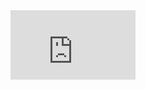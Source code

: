 
<iframe src="https://githubbadge.appspot.com/ihosomnam" style="border: 0;height: 111px;width: 200px;overflow: hidden;" frameBorder="0"></iframe>
